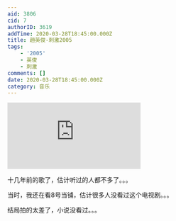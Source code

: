 ```yaml
---
aid: 3806
cid: 7
authorID: 3619
addTime: 2020-03-28T18:45:00.000Z
title: 趙英俊-刺激2005
tags:
    - '2005'
    - 英俊
    - 刺激
comments: []
date: 2020-03-28T18:45:00.000Z
category: 音乐
---
```


<div class="videowrapper"><iframe src="https://www.youtube.com/embed/nOTDvJeuLVk" frameborder="0" allow="accelerometer; autoplay; encrypted-media; gyroscope; picture-in-picture" allowfullscreen=""></iframe></div>

十几年前的歌了，估计听过的人都不多了。。。

当时，我还在看8号当铺，估计很多人没看过这个电视剧。。。

结局拍的太差了，小说没看过。。。
